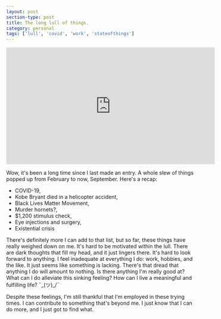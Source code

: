 ```yaml
---
layout: post
section-type: post
title: The long lull of things.
category: personal
tags: ['lull', 'covid', 'work', 'stateofthings']
---
```

	
<p>
	<div class="videoWrapper">
	<iframe width="560" height="315" src="https://youtu.be/ZMng5ipVotk" frameborder="0" allow="accelerometer; autoplay; encrypted-media; gyroscope; picture-in-picture" allowfullscreen></iframe>
	</div>
</p>

Wow, it's been a long time since I last made an entry. A whole slew of things popped up from February to now, September. Here's a recap:
- COVID-19,
- Kobe Bryant died in a helicopter accident,
- Black Lives Matter Movement,
- Murder hornets?,
- $1,200 stimulus check,
- Eye injections and surgery,
- Existential crisis

There's definitely more I can add to that list, but so far, these things have really weighed down on me. It's hard to be motivated within the lull. There are dark thoughts that fill my head, and it just lingers there. It's hard to look forward to anything. I feel inadequate at everything I do: work, hobbies, and the like. It just seems like something is lacking. There's that dread that anything I do will amount to nothing. Is there anything I'm really good at? What can I do alleviate this sinking feeling? How can I live a meaningful and fulfilling life? ¯\_(ツ)_/¯

Despite these feelings, I'm still thankful that I'm employed in these trying times. I can contribute to something that's beyond me. I just know that I can do more, and I just got to find what.
